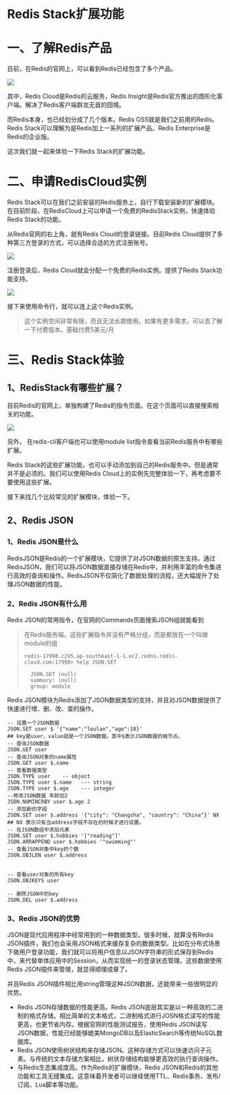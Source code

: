# Redis Stack扩展功能

# 一、了解Redis产品

&#x9;目前，在Redis的官网上，可以看到Redis已经包含了多个产品。

![](assets/redis_stack/01.png)

&#x9;其中，Redis Cloud是Redis的云服务，Redis Insight是Redis官方推出的图形化客户端。解决了Redis客户端群龙无首的囧境。

&#x9;而Redis本身，也已经划分成了几个版本。Redis OSS就是我们之前用的Redis。 Redis Stack可以理解为是Redis加上一系列的扩展产品。Redis Enterprise是Redis的企业版。

&#x9;这次我们就一起来体验一下Redis Stack的扩展功能。


# 二、申请RedisCloud实例

&#x9;Redis Stack可以在我们之前安装的Redis服务上，自行下载安装新的扩展模块。在目前阶段，在RedisCloud上可以申请一个免费的RedisStack实例，快速体验Redis Stack的功能。

&#x9;从Redis官网的右上角，就有Redis Cloud的登录链接。目前Redis Cloud提供了多种第三方登录的方式，可以选择合适的方式注册账号。

![](assets/redis_stack/02.png)

&#x9;注册登录后，Redis Cloud就会分配一个免费的Redis实例。提供了Redis Stack功能支持。

![](assets/redis_stack/03.png)

&#x9;接下来使用命令行，就可以连上这个Redis实例。

> 这个实例空间非常有限，而且无法长期使用。如果有更多需求，可以去了解一下付费版本。基础付费5美元/月


# 三、Redis Stack体验

## 1、RedisStack有哪些扩展？

&#x9;目前Redis的官网上，单独构建了Redis的指令页面。在这个页面可以直接搜索相关的功能。

![](assets/redis_stack/04.png)

&#x9;另外， 在redis-cli客户端也可以使用module list指令查看当前Redis服务中有哪些扩展。

&#x9;Redis Stack的这些扩展功能，也可以手动添加到自己的Redis服务中。但是通常并不是必须的。我们可以使用Redis Cloud上的实例先完整体验一下，再考虑要不要使用这些扩展。

&#x9;接下来找几个比较常见的扩展模块，体验一下。


## 2、Redis JSON

### 1、Redis JSON是什么

&#x9;RedisJSON是Redis的一个扩展模块，它提供了对JSON数据的原生支持。通过RedisJSON，我们可以将JSON数据直接存储在Redis中，并利用丰富的命令集进行高效的查询和操作。RedisJSON不仅简化了数据处理的流程，还大幅提升了处理JSON数据的性能。

### 2、Redis JSON有什么用

&#x9;Redis JSON的常用指令，在官网的Commands页面搜索JSON组就能看到

> 在Redis服务端，这些扩展指令并没有严格分组，而是都放在一个叫做module的组
>
> ```shell
> redis-17998.c295.ap-southeast-1-1.ec2.redns.redis-cloud.com:17998> help JSON.SET
>
>   JSON.SET (null)
>   summary: (null)
>   group: module
> ```

&#x9;Redis JSON模块为Redis添加了JSON数据类型的支持，并且对JSON数据提供了快速进行增、删、改、查的操作。

```shell
-- 设置一个JSON数据
JSON.SET user $ '{"name":"loulan","age":18}'
## key是user，value就是一个JSON数据。其中$表示JSON数据的根节点。
-- 查询JSON数据
JSON.GET user
-- 查询JSON对象的name属性
JSON.GET user $.name
-- 查看数据类型
JSON.TYPE user    -- object
JSON.TYPE user $.name   --- string
JSON.TYPE user $.age    --- integer
--修改JSON数据 年龄加2
JSON.NUMINCRBY user $.age 2
-- 添加新的字段
JSON.SET user $.address '{"city": "Changsha", "country": "China"}' NX
## NX 表示只有当address字段不存在的时候才进行设置。
-- 在JSON数组中添加元素
JSON.SET user $.hobbies '["reading"]'
JSON.ARRAPPEND user $.hobbies '"swimming"'
-- 查看JSON对象中key的个数
JSON.OBJLEN user $.address


-- 查看user对象的所有key
JSON.OBJKEYS user

-- 删除JSON中的key
JSON.DEL user $.address
```

### 3、Redis JSON的优势

&#x9;JSON是现代应用程序中经常用到的一种数据类型。很多时候，就算没有Redis JSON插件，我们也会采用JSON格式来缓存复杂的数据类型。比如在分布式场景下做用户登录功能，我们就可以将用户信息以JSON字符串的形式保存到Redis中，来代替单体应用中的Session，从而实现统一的登录状态管理。这些数据使用Redis JSON插件来管理，就显得顺理成章了。

&#x9;并且Redis JSON插件相比用string管理这种JSON数据，还能带来一些很明显的优势。

*   Redis JSON存储数据的性能更高。Redis JSON底层其实是以一种高效的二进制的格式存储。相比简单的文本格式，二进制格式进行JOSN格式读写的性能更高，也更节省内存。根据官网的性能测试报告，使用Redis JSON读写JSON数据，性能已经能够媲美MongoDB以及ElasticSearch等传统NoSQL数据库。
*   Redis JSON使用树状结构来存储JSON。这种存储方式可以快速访问子元素。与传统的文本存储方案相比，树状存储结构能够更高效的执行查询操作。
*   与Redis生态集成度高。作为Redis的扩展模块，Redis JSON和Redis的其他功能和工具无缝集成。这意味着开发者可以继续使用TTL、Redis事务、发布/订阅、Lua脚本等功能。